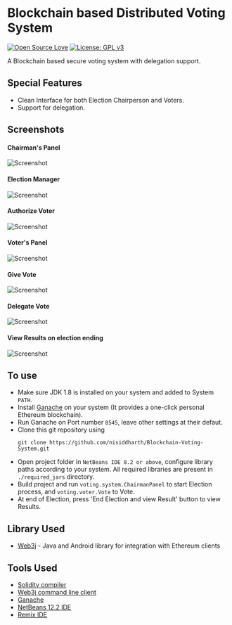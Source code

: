 # Blockchain based Distributed Voting System
[![Open Source Love](https://badges.frapsoft.com/os/v1/open-source.svg?v=103)](https://github.com/ellerbrock/open-source-badges/)
[![License: GPL v3](https://img.shields.io/badge/License-GPLv3-blue.svg)](https://www.gnu.org/licenses/gpl-3.0)


A Blockchain based secure voting system with delegation support.
  
## Special Features
* Clean Interface for both Election Chairperson and Voters.
* Support for delegation.

## Screenshots
#### Chairman's Panel
![Screenshot](https://raw.githubusercontent.com/nisiddharth/Blockchain-Voting-System/master/Screenshots/ChairmanPanel.png?raw=true)

#### Election Manager
![Screenshot](https://raw.githubusercontent.com/nisiddharth/Blockchain-Voting-System/master/Screenshots/ManageElection.png?raw=true)

#### Authorize Voter
![Screenshot](https://raw.githubusercontent.com/nisiddharth/Blockchain-Voting-System/master/Screenshots/AuthorizeVoter.png?raw=true)

#### Voter's Panel
![Screenshot](https://raw.githubusercontent.com/nisiddharth/Blockchain-Voting-System/master/Screenshots/Vote.png?raw=true)

#### Give Vote
![Screenshot](https://raw.githubusercontent.com/nisiddharth/Blockchain-Voting-System/master/Screenshots/VoteHelper.jpg?raw=true)

#### Delegate Vote
![Screenshot](https://raw.githubusercontent.com/nisiddharth/Blockchain-Voting-System/master/Screenshots/Delegator.png?raw=true)

#### View Results on election ending
![Screenshot](https://raw.githubusercontent.com/nisiddharth/Blockchain-Voting-System/master/Screenshots/ViewResult.jpg?raw=true)

## To use
   * Make sure JDK 1.8 is installed on your system and added to System `PATH`.
   * Install [Ganache](https://www.trufflesuite.com/ganache) on your system (It provides a one-click personal Ethereum blockchain).
   * Run Ganache on Port number `8545`, leave other settings at their defaut.
   * Clone this git repository using
     ```
     git clone https://github.com/nisiddharth/Blockchain-Voting-System.git
     ```
   * Open project folder in `NetBeans IDE 8.2 or above`, configure library paths according to your system. All required libraries are present in `./required_jars` directory.
   * Build project and run `voting.system.ChairmanPanel` to start Election process, and `voting.voter.Vote` to Vote.
   * At end of Election, press 'End Election and view Result' button to view Results.

## Library Used
  * [Web3j](https://github.com/web3j/web3j) -  Java and Android library for integration with Ethereum clients

## Tools Used
   * [Solidity compiler](https://github.com/ethereum/solidity/releases/download/v0.5.12/solidity-windows.zip)
   * [Web3j command line client](https://github.com/web3j/web3j/releases/tag/v3.6.0)
   * [Ganache](https://www.trufflesuite.com/ganache)
   * [NetBeans 12.2 IDE](https://netbeans.apache.org/)
   * [Remix IDE](http://remix.ethereum.org/)
